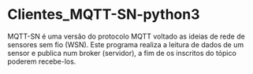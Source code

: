 # Clientes_MQTT-SN-python3
MQTT-SN é uma versão do protocolo MQTT voltado as ideias de rede de sensores sem fio (WSN). Este programa realiza a leitura de dados de um sensor e publica num broker (servidor), a fim de os inscritos do tópico poderem recebe-los.
